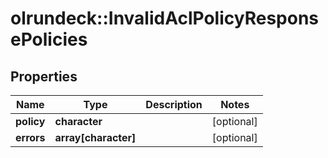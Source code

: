 # olrundeck::InvalidAclPolicyResponsePolicies

## Properties
Name | Type | Description | Notes
------------ | ------------- | ------------- | -------------
**policy** | **character** |  | [optional] 
**errors** | **array[character]** |  | [optional] 


